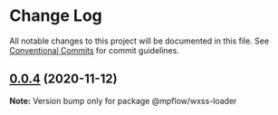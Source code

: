 # Change Log

All notable changes to this project will be documented in this file.
See [Conventional Commits](https://conventionalcommits.org) for commit guidelines.

## [0.0.4](https://github.com/wechat-miniprogram/mpflow/compare/@mpflow/wxss-loader@0.0.3...@mpflow/wxss-loader@0.0.4) (2020-11-12)

**Note:** Version bump only for package @mpflow/wxss-loader
